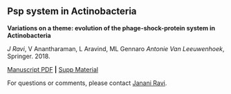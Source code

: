 ## Psp system in Actinobacteria

**Variations on a theme: evolution of the phage-shock-protein system in Actinobacteria**

*J Ravi*, V Anantharaman, L Aravind, ML Gennaro
*Antonie Van Leeuwenhoek*, Springer. 2018.

[Manuscript PDF](https://github.com/jananiravi/2018-psp-actino/blob/master/manuscript/2018-Ravi-Psp_actinobacteria-Anto.pdf) **|** [Supp Material](https://github.com/jananiravi/2018-psp-actino/blob/master/manuscript/2018-Ravi-Psp_actinobacteria-Anto_supp.xlsx)

For questions or comments, please contact [Janani Ravi](janani@msu.edu).
